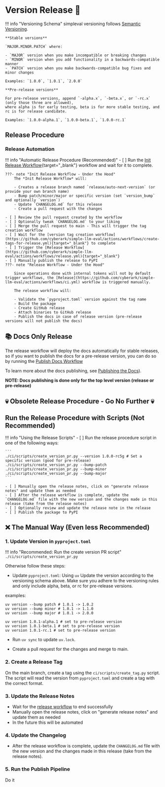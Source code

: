 # Version Release 🚀

!!! info "Versioning Schema"
    simpleval versioning follows [Semantic Versioning](https://semver.org/).

    **Stable versions**

    `MAJOR.MINOR.PATCH` where:
    
    - `MAJOR` version when you make incompatible or breaking changes
    - `MINOR` version when you add functionality in a backwards-compatible manner
    - `PATCH` version when you make backwards-compatible bug fixes and minor changes

    Examples: `1.0.0`, `1.0.1`, `2.0.0`

    **Pre-release versions**

    For pre-release versions, append `-alpha.x`, `-beta.x`, or `-rc.x` (only those three are allowed),
    where alpha is for early testing, beta is for more stable testing, and rc is for release candidate.

    Examples: `1.0.0-alpha.1`, `1.0.0-beta.1`, `1.0.0-rc.1`

## Release Procedure

### Release Automation

!!! info "Automatic Release Procedure (Recommended)"
    - [ ] Run the [Init Release Workflow](https://github.com/cyberark/simple-llm-eval/actions/workflows/init-release.yml){target="_blank"} workflow and wait for it to complete.

    ???- note "Init Release Workflow - Under the Hood"
        The *Init Release Workflow* will:

        - Creates a release branch named `release/auto-next-version` (or provide your own branch name)
        - Bump patch/minor/major or specific version (set `version_bump` and optionally `version`)
        - Update `CHANGELOG.md` for this release
        - Create a pull request with the changes
    
    - [ ] Review the pull request created by the workflow
    - [ ] Optionally tweak `CHANGELOG.md` to your liking
    - [ ] Merge the pull request to main - This will trigger the tag creation workflow
    - [ ] Wait for the [version tag creation workflow](https://github.com/cyberark/simple-llm-eval/actions/workflows/create-tags-for-release.yml){target="_blank"} to complete
    - [ ] Trigger the [Release Workflow](https://github.com/cyberark/simple-llm-eval/actions/workflows/release.yml){target="_blank"} 
    - [ ] Manually publish the release to PyPI
    ???- note "Release Workflow - Under the Hood"

        Since operations done with internal tokens will not by default trigger workflows, the [Release](https://github.com/cyberark/simple-llm-eval/actions/workflows/ci.yml) workflow is triggered manually.

        The release workflow will:
            
        - Validate the `pyproject.toml` version against the tag name
        - Build the package
        - Create GitHub release
        - Attach binaries to GitHub release
        - Publish the docs in case of release version (pre-release versions will not publish the docs)

## 📚 Docs Only Release
The release workflow will deploy the docs automatically for stable releases, so if you want to publish the docs for a pre-release version, you can do so by running the [Publish Docs Workflow](https://github.com/cyberark/simple-llm-eval/actions/workflows/docs-release.yml)

To learn more about the docs publishing, see [Publishing the Docs](../developers/dev-notes.md/#publishing-the-docs)).

**NOTE: Docs publishing is done only for the top level version (release or pre-release)**


## 💀 Obsolete Release Procedure - Go No Further 💀

## Run the Release Procedure with Scripts (Not Recommended)

!!! info "Using the Release Scripts"
    - [ ] Run the release procedure script in one of the following ways:
    
    ```
    ./ci/scripts/create_version_pr.py --version 1.0.0-rc5g # Set a specific version (good for pre-release)
    ./ci/scripts/create_version_pr.py --bump-patch
    ./ci/scripts/create_version_pr.py --bump-minor
    ./ci/scripts/create_version_pr.py --bump-major
    ```

    - [ ] Manually open the release notes, click on "generate release notes" and update them as needed
    - [ ] After the release workflow is complete, update the `CHANGELOG.md` file with the new version and the changes made in this release (take from the release notes)
    - [ ] Optionally review and update the release note in the release
    - [ ] Publish the package to PyPI

## ❌ The Manual Way (Even less Recommended)

### 1. Update Version in `pyproject.toml`

!!! info "Recommended: Run the create version PR script"
    ```
    ./ci/scripts/create_version_pr.py
    ```

Otherwise follow these steps:

* Update `pyproject.toml`: Using `uv` Update the version according to the versioning schema above. Make sure you adhere to the versioning rules and only include alpha, beta, or rc for pre-release versions.

examples:
```
uv version --bump patch # 1.0.1 -> 1.0.2
uv version --bump minor # 1.0.1 -> 1.1.0
uv version --bump major # 1.0.1 -> 2.0.0

uv version 1.0.1-alpha.1 # set to pre-release version
uv version 1.0.1-beta.1 # set to pre-release version
uv version 1.0.1-rc.1 # set to pre-release version

```

* Run `uv sync` to update `uv.lock`.

* Create a pull request for the changes and merge to main.

### 2. Create a Release Tag
On the main branch, create a tag using the `ci/scripts/create_tag.py` script. The script will read the version from `pyproject.toml`
and create a tag with the correct format.

### 3. Update the Release Notes

* Wait for the [release workflow](https://github.com/cyberark/simple-llm-eval/actions/workflows/release.yml) to end successfully
* Manually open the release notes, click on "generate release notes" and update them as needed
* In the future this will be automated

### 4. Update the Changelog

* After the release workflow is complete, update the `CHANGELOG.md` file with the new version and the changes made in this release (take from the release notes).

### 5. Run the Publish Pipeline
Do it

<br>
